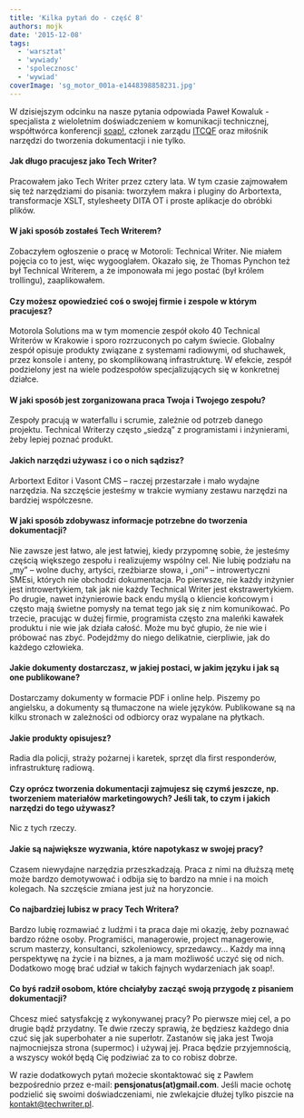 ```yaml
---
title: 'Kilka pytań do - część 8'
authors: mojk
date: '2015-12-08'
tags:
  - 'warsztat'
  - 'wywiady'
  - 'spolecznosc'
  - 'wywiad'
coverImage: 'sg_motor_001a-e1448398858231.jpg'
---
```


W dzisiejszym odcinku na nasze pytania odpowiada Paweł Kowaluk - specjalista z
wieloletnim doświadczeniem w komunikacji technicznej, współtwórca konferencji
[soap!](http://soapconf.com/), członek zarządu [ITCQF](http://itcqf.org/) oraz
miłośnik narzędzi do tworzenia dokumentacji i nie tylko.

<!--truncate-->

#### Jak długo pracujesz jako Tech Writer?

Pracowałem jako Tech Writer przez cztery lata. W tym czasie zajmowałem się też
narzędziami do pisania: tworzyłem makra i pluginy do Arbortexta, transformacje
XSLT, stylesheety DITA OT i proste aplikacje do obróbki plików.

#### W jaki sposób zostałeś Tech Writerem?

Zobaczyłem ogłoszenie o pracę w Motoroli: Technical Writer. Nie miałem pojęcia
co to jest, więc wygooglałem. Okazało się, że Thomas Pynchon też był Technical
Writerem, a że imponowała mi jego postać (był królem trollingu), zaaplikowałem.

#### Czy możesz opowiedzieć coś o swojej firmie i zespole w którym pracujesz?

Motorola Solutions ma w tym momencie zespół około 40 Technical Writerów w
Krakowie i sporo rozrzuconych po całym świecie. Globalny zespół opisuje produkty
związane z systemami radiowymi, od słuchawek, przez konsole i anteny, po
skomplikowaną infrastrukturę. W efekcie, zespół podzielony jest na wiele
podzespołów specjalizujących się w konkretnej działce.

#### W jaki sposób jest zorganizowana praca Twoja i Twojego zespołu?

Zespoły pracują w waterfallu i scrumie, zależnie od potrzeb danego projektu.
Technical Writerzy często „siedzą” z programistami i inżynierami, żeby lepiej
poznać produkt.

#### Jakich narzędzi używasz i co o nich sądzisz?

Arbortext Editor i Vasont CMS – raczej przestarzałe i mało wydajne narzędzia. Na
szczęście jesteśmy w trakcie wymiany zestawu narzędzi na bardziej współczesne.

#### W jaki sposób zdobywasz informacje potrzebne do tworzenia dokumentacji?

Nie zawsze jest łatwo, ale jest łatwiej, kiedy przypomnę sobie, że jesteśmy
częścią większego zespołu i realizujemy wspólny cel. Nie lubię podziału na „my”
– wolne duchy, artyści, rzeźbiarze słowa, i „oni” – introwertyczni SMEsi,
których nie obchodzi dokumentacja. Po pierwsze, nie każdy inżynier jest
introwertykiem, tak jak nie każdy Technical Writer jest ekstrawertykiem. Po
drugie, nawet inżynierowie back endu myślą o kliencie końcowym i często mają
świetne pomysły na temat tego jak się z nim komunikować. Po trzecie, pracując w
dużej firmie, programista często zna maleńki kawałek produktu i nie wie jak
działa całość. Może mu być głupio, że nie wie i próbować nas zbyć. Podejdźmy do
niego delikatnie, cierpliwie, jak do każdego człowieka.

#### Jakie dokumenty dostarczasz, w jakiej postaci, w jakim języku i jak są one publikowane?

Dostarczamy dokumenty w formacie PDF i online help. Piszemy po angielsku, a
dokumenty są tłumaczone na wiele języków. Publikowane są na kilku stronach w
zależności od odbiorcy oraz wypalane na płytkach.

#### Jakie produkty opisujesz?

Radia dla policji, straży pożarnej i karetek, sprzęt dla first responderów,
infrastrukturę radiową.

#### Czy oprócz tworzenia dokumentacji zajmujesz się czymś jeszcze, np. tworzeniem materiałów marketingowych? Jeśli tak, to czym i jakich narzędzi do tego używasz?

Nic z tych rzeczy.

#### Jakie są największe wyzwania, które napotykasz w swojej pracy?

Czasem niewydajne narzędzia przeszkadzają. Praca z nimi na dłuższą metę może
bardzo demotywować i odbija się to bardzo na mnie i na moich kolegach. Na
szczęście zmiana jest już na horyzoncie.

#### Co najbardziej lubisz w pracy Tech Writera?

Bardzo lubię rozmawiać z ludźmi i ta praca daje mi okazję, żeby poznawać bardzo
różne osoby. Programiści, managerowie, project managerowie, scrum masterzy,
konsultanci, szkoleniowcy, sprzedawcy... Każdy ma inną perspektywę na życie i na
biznes, a ja mam możliwość uczyć się od nich. Dodatkowo mogę brać udział w
takich fajnych wydarzeniach jak soap!.

#### Co byś radził osobom, które chciałyby zacząć swoją przygodę z pisaniem dokumentacji?

Chcesz mieć satysfakcję z wykonywanej pracy? Po pierwsze miej cel, a po drugie
bądź przydatny. Te dwie rzeczy sprawią, że będziesz każdego dnia czuć się jak
superbohater a nie superłotr. Zastanów się jaka jest Twoja najmocniejsza strona
(supermoc) i używaj jej. Praca będzie przyjemnością, a wszyscy wokół będą Cię
podziwiać za to co robisz dobrze.

W razie dodatkowych pytań możecie skontaktować się z Pawłem bezpośrednio przez
e-mail: **pensjonatus(at)gmail.com**. Jeśli macie ochotę podzielić się swoimi
doświadczeniami, nie zwlekajcie dłużej tylko piszcie na
[kontakt@techwriter.pl](mailto:kontakt@techwriter.pl).
